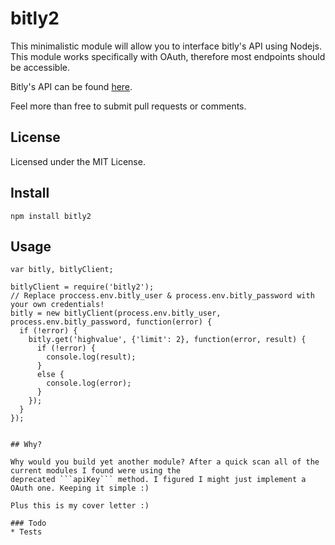 # bitly2 #

This minimalistic module will allow you to interface bitly's API using Nodejs. This module works specifically
with OAuth, therefore most endpoints should be accessible.

Bitly's API can be found [here](http://dev.bitly.com/).

Feel more than free to submit pull requests or comments.

## License ##

Licensed under the MIT License.

## Install ##

```
npm install bitly2
```

## Usage ##

```
var bitly, bitlyClient;

bitlyClient = require('bitly2');
// Replace proccess.env.bitly_user & process.env.bitly_password with your own credentials!
bitly = new bitlyClient(process.env.bitly_user, process.env.bitly_password, function(error) {
  if (!error) {
    bitly.get('highvalue', {'limit': 2}, function(error, result) {
      if (!error) {
        console.log(result);
      }
      else {
        console.log(error);
      }
    });
  }
});


## Why?

Why would you build yet another module? After a quick scan all of the current modules I found were using the
deprecated ```apiKey``` method. I figured I might just implement a OAuth one. Keeping it simple :)

Plus this is my cover letter :)

### Todo
* Tests